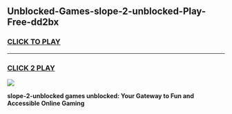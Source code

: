 
## Unblocked-Games-slope-2-unblocked-Play-Free-dd2bx
<h3>
<a href="https://premium76.site?title=slope-2-unblocked&ref=10A">CLICK TO PLAY</a></h3>
<hr>

<h3>
<a href="https://premium76.site?title=slope-2-unblocked&ref=10A">CLICK 2 PLAY</a>
  
</h3>

<a href="https://premium76.site?title=slope-2-unblocked&ref=10A"><img src="https://clearcache.store/games.png"></a>


**slope-2-unblocked games unblocked: Your Gateway to Fun and Accessible Online Gaming**
